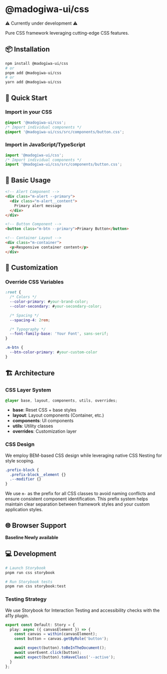 # @madogiwa-ui/css

⚠️ Currently under development ⚠️

Pure CSS framework leveraging cutting-edge CSS features.

## 📦 Installation

```bash
npm install @madogiwa-ui/css
# or
pnpm add @madogiwa-ui/css
# or
yarn add @madogiwa-ui/css
```

## 🚀 Quick Start

### Import in your CSS

```css
@import '@madogiwa-ui/css';
/* Import individual components */
@import '@madogiwa-ui/css/src/components/button.css';
```

### Import in JavaScript/TypeScript

```javascript
import '@madogiwa-ui/css';
/* Import individual components */
import '@madogiwa-ui/css/src/components/button.css';
```

## 🎨 Basic Usage

```html
<!-- Alert Component -->
<div class="m-alert --primary">
  <div class="m-alert__content">
    Primary alert message
  </div>
</div>

<!-- Button Component -->
<button class="m-btn --primary">Primary Button</button>

<!-- Container Layout -->
<div class="m-container">
  <p>Responsive container content</p>
</div>
```

## 🔧 Customization

### Override CSS Variables

```css
:root {
  /* Colors */
  --color-primary: #your-brand-color;
  --color-secondary: #your-secondary-color;

  /* Spacing */
  --spacing-4: 2rem;

  /* Typography */
  --font-family-base: 'Your Font', sans-serif;
}

.m-btn {
  --btn-color-primary: #your-custom-color
}
```

## 🏗️ Architecture

### CSS Layer System

```css
@layer base, layout, components, utils, overrides;
```

- **base**: Reset CSS + base styles
- **layout**: Layout components (Container, etc.)
- **components**: UI components
- **utils**: Utility classes
- **overrides**: Customization layer

### CSS Design

We employ BEM-based CSS design while leveraging native CSS Nesting for style scoping.

```css
.prefix-block {
  .prefix-block__element {}
  .--modifier {}
}
```

We use `m-` as the prefix for all CSS classes to avoid naming conflicts and ensure consistent component identification.
This prefix system helps maintain clear separation between framework styles and your custom application styles.

## 🌐 Browser Support

**Baseline Newly available**

## 💻 Development

```sh
# Launch Storybook
pnpm run css storybook

# Run Storybook tests
pnpm run css storybook:test
```

### Testing Strategy

We use Storybook for Interaction Testing and accessibility checks with the a11y plugin.

```typescript
export const Default: Story = {
  play: async ({ canvasElement }) => {
    const canvas = within(canvasElement);
    const button = canvas.getByRole('button');

    await expect(button).toBeInTheDocument();
    await userEvent.click(button);
    await expect(button).toHaveClass('--active');
  }
};
```
